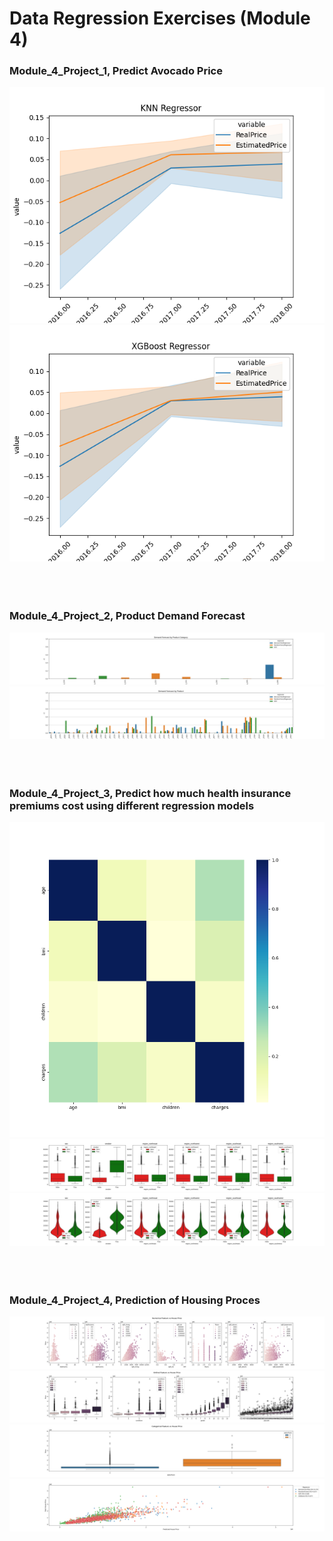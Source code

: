 # Data Regression Exercises (Module 4)

### Module_4_Project_1, Predict Avocado Price
![Alt text](Module_4_Project_1/Images/Avocado_Price_Prediction_KNN.png "")
![Alt text](Module_4_Project_1/Images/Avocado_Price_Prediction_XGBoost.png "")
<br />
<br />
<br />
<br />
### Module_4_Project_2, Product Demand Forecast
![Alt text](Module_4_Project_2/Images/Product_Demand_Forecasts_by_Product_Category.png "")
![Alt text](Module_4_Project_2/Images/Product_Demand_Forecasts_by_Product.png "")
<br />
<br />
<br />
<br />
### Module_4_Project_3, Predict how much health insurance premiums cost using different regression models
![Alt text](Module_4_Project_3/Images/NumericalFeatures_vs_InsuranceCost_Correlation.png "Numerical Features and their correlation with the Insurance Cost")
![Alt text](Module_4_Project_3/Images/CategoricalFeatures_vs_InsuranceCost_BoxPlot.png "Categorical Features and their relationship to the Insurance Cost")
![Alt text](Module_4_Project_3/Images/CategoricalFeatures_vs_InsuranceCost_ViolinPlot.png "Categorical Features and their relationship to the Insurance Cost")
<br />
<br />
<br />
<br />
### Module_4_Project_4, Prediction of Housing Proces
![Alt text](Module_4_Project_4/Images/NumericalFeatures_vs_HousePrice_ScatterPlot.png "")
![Alt text](Module_4_Project_4/Images/OrdinalFeatures_vs_HousePrice_ScatterPlot.png "")
![Alt text](Module_4_Project_4/Images/CategoricalFeatures_vs_HousePrice_ScatterPlot.png "")
![Alt text](Module_4_Project_4/Images/Real_vs_Predicted_HousePrices_ScatterPlot.png "")
